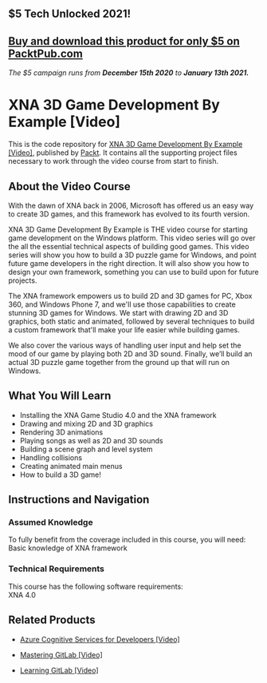 ## $5 Tech Unlocked 2021!
[Buy and download this product for only $5 on PacktPub.com](https://www.packtpub.com/)
-----
*The $5 campaign         runs from __December 15th 2020__ to __January 13th 2021.__*

# XNA 3D Game Development By Example [Video]
This is the code repository for [XNA 3D Game Development By Example [Video]](https://www.packtpub.com/game-development/xna-3d-game-development-example-video?utm_source=github&utm_medium=repository&utm_campaign=9781849695701), published by [Packt](https://www.packtpub.com/?utm_source=github). It contains all the supporting project files necessary to work through the video course from start to finish.
## About the Video Course
With the dawn of XNA back in 2006, Microsoft has offered us an easy way to create 3D games, and this framework has evolved to its fourth version.

XNA 3D Game Development By Example is THE video course for starting game development on the Windows platform. This video series will go over the all the essential technical aspects of building good games. This video series will show you how to build a 3D puzzle game for Windows, and point future game developers in the right direction. It will also show you how to design your own framework, something you can use to build upon for future projects.

The XNA framework empowers us to build 2D and 3D games for PC, Xbox 360, and Windows Phone 7, and we'll use those capabilities to create stunning 3D games for Windows. We start with drawing 2D and 3D graphics, both static and animated, followed by several techniques to build a custom framework that'll make your life easier while building games.

We also cover the various ways of handling user input and help set the mood of our game by playing both 2D and 3D sound. Finally, we’ll build an actual 3D puzzle game together from the ground up that will run on Windows.

<H2>What You Will Learn</H2>
<DIV class=book-info-will-learn-text>
<UL>
<LI>Installing the XNA Game Studio 4.0 and the XNA framework 
<LI>Drawing and mixing 2D and 3D graphics 
<LI>Rendering 3D animations 
<LI>Playing songs as well as 2D and 3D sounds 
<LI>Building a scene graph and level system 
<LI>Handling collisions 
<LI>Creating animated main menus 
<LI>How to build a 3D game! </LI></UL></DIV>

## Instructions and Navigation
### Assumed Knowledge
To fully benefit from the coverage included in this course, you will need:<br/>
Basic knowledge of XNA framework
### Technical Requirements
This course has the following software requirements:<br/>
XNA 4.0

## Related Products
* [Azure Cognitive Services for Developers [Video]](https://www.packtpub.com/application-development/azure-cognitive-services-developers-video?utm_source=github&utm_medium=repository&utm_campaign=9781838552565)

* [Mastering GitLab [Video]](https://www.packtpub.com/networking-and-servers/mastering-gitlab-video?utm_source=github&utm_medium=repository&utm_campaign=9781789537642)

* [Learning GitLab [Video]](https://www.packtpub.com/application-development/learning-gitlab-video?utm_source=github&utm_medium=repository&utm_campaign=9781789809169)

